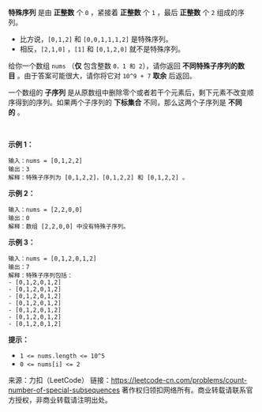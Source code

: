 **特殊序列** 是由 **正整数** 个 ```0``` ，紧接着 **正整数** 个 ```1``` ，最后 **正整数** 个 ```2``` 组成的序列。

* 比方说，```[0,1,2]``` 和 ```[0,0,1,1,1,2]``` 是特殊序列。
* 相反，```[2,1,0]``` ，```[1]``` 和 ```[0,1,2,0]``` 就不是特殊序列。

给你一个数组 ```nums``` （**仅** 包含整数 ```0，1 和 2```），请你返回 **不同特殊子序列的数目** 。由于答案可能很大，请你将它对 ```10^9 + 7``` **取余** 后返回。

一个数组的 **子序列** 是从原数组中删除零个或者若干个元素后，剩下元素不改变顺序得到的序列。如果两个子序列的 **下标集合** 不同，那么这两个子序列是 **不同的** 。

 

**示例 1：**
```
输入：nums = [0,1,2,2]
输出：3
解释：特殊子序列为 [0,1,2,2]，[0,1,2,2] 和 [0,1,2,2] 。
```
**示例 2：**
```
输入：nums = [2,2,0,0]
输出：0
解释：数组 [2,2,0,0] 中没有特殊子序列。
```
**示例 3：**
```
输入：nums = [0,1,2,0,1,2]
输出：7
解释：特殊子序列包括：
- [0,1,2,0,1,2]
- [0,1,2,0,1,2]
- [0,1,2,0,1,2]
- [0,1,2,0,1,2]
- [0,1,2,0,1,2]
- [0,1,2,0,1,2]
- [0,1,2,0,1,2]
```

**提示：**

* ```1 <= nums.length <= 10^5```
* ```0 <= nums[i] <= 2```

来源：力扣（LeetCode）
链接：https://leetcode-cn.com/problems/count-number-of-special-subsequences
著作权归领扣网络所有。商业转载请联系官方授权，非商业转载请注明出处。